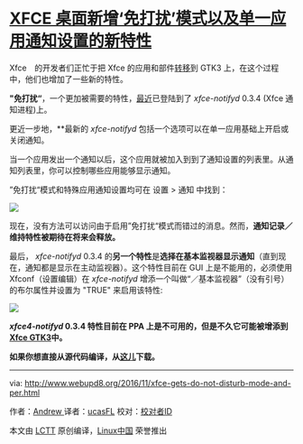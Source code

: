 [XFCE 桌面新增‘免打扰’模式以及单一应用通知设置的新特性][7]
============================================================

Xfce　的开发者们正忙于把 Xfce 的应用和部件[转移][3]到 GTK3 上，在这个过程中，他们也增加了一些新的特性。

**"免打扰“**，一个更加被需要的特性，[最近][4]已登陆到了 _xfce-notifyd_ 0.3.4 (Xfce 通知进程)上。

更近一步地，**最新的 _xfce-notifyd_ 包括一个选项可以在单一应用基础上开启或关闭通知。

当一个应用发出一个通知以后，这个应用就被加入到到了通知设置的列表里。从通知列表里，你可以控制哪些应用能够显示通知。

”免打扰“模式和特殊应用通知设置均可在 设置 > 通知 中找到：

[
 ![](https://1.bp.blogspot.com/-fvSesp1ukaQ/WCR8JQVgfiI/AAAAAAAAYl8/IJ1CshVQizs9aG2ClfraVaNjKP3OyxvAgCLcB/s400/xfce-do-not-disturb.png) 
][5]


现在，没有方法可以访问由于启用”免打扰“模式而错过的消息。然而，**通知记录／维持特性被期待在将来会释放。**

最后， _xfce-notifyd_ 0.3.4 的**另一个特性**是**选择在基本监视器显示通知**（直到现在，通知都是显示在主动监视器）。这个特性目前在 GUI 上是不能用的，必须使用 Xfconf（设置编辑）在 _xfce-notifyd_ 增添一个叫做“／基本监视器”（没有引号）的布尔属性并设置为 "TRUE" 来启用该特性:

[
 ![](https://2.bp.blogspot.com/-M8xZpEHMrq8/WCR9EufvsnI/AAAAAAAAYmA/nLI5JQUtmE0J9TgvNM9ZKGHBdwwBhRH3QCLcB/s400/xfce-xfconf.png) 
][6]

**_xfce4-notifyd_ 0.3.4 特性目前在 PPA 上是不可用的，但是不久它可能被增添到[Xfce GTK3][1]中。**

**如果你想直接从源代码编译，从[这儿][2]下载。**

--------------------------------------------------------------------------------

via: http://www.webupd8.org/2016/11/xfce-gets-do-not-disturb-mode-and-per.html

作者：[Andrew ][a]
译者：[ucasFL](https://github.com/ucasFL)
校对：[校对者ID](https://github.com/校对者ID)

本文由 [LCTT](https://github.com/LCTT/TranslateProject) 原创编译，[Linux中国](https://linux.cn/) 荣誉推出

[a]:http://www.webupd8.org/p/about.html
[1]:https://launchpad.net/~xubuntu-dev/+archive/ubuntu/xfce4-gtk3
[2]:http://archive.xfce.org/src/apps/xfce4-notifyd/0.3/
[3]:https://wiki.xfce.org/releng/4.14/roadmap
[4]:http://simon.shimmerproject.org/2016/11/09/xfce4-notifyd-0-3-4-released-do-not-disturb-and-per-application-settings/
[5]:https://1.bp.blogspot.com/-fvSesp1ukaQ/WCR8JQVgfiI/AAAAAAAAYl8/IJ1CshVQizs9aG2ClfraVaNjKP3OyxvAgCLcB/s1600/xfce-do-not-disturb.png
[6]:https://2.bp.blogspot.com/-M8xZpEHMrq8/WCR9EufvsnI/AAAAAAAAYmA/nLI5JQUtmE0J9TgvNM9ZKGHBdwwBhRH3QCLcB/s1600/xfce-xfconf.png
[7]:http://www.webupd8.org/2016/11/xfce-gets-do-not-disturb-mode-and-per.html
